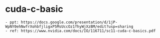 # cuda-c-basic
    - ppt: https://docs.google.com/presentation/d/1jP-WpNY0ehNwfrXohbfjligxP5MsUccOz1fhyWjXzBM/edit?usp=sharing
    - ref: https://www.nvidia.com/docs/IO/116711/sc11-cuda-c-basics.pdf
